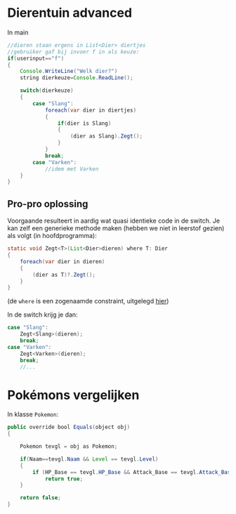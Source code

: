 # Dierentuin advanced

In main

```java
//dieren staan ergens in List<Dier> diertjes
//gebruiker gaf bij invoer f in als keuze:
if(userinput=="f")
{
    Console.WriteLine("Welk dier?")
    string dierkeuze=Console.ReadLine();

    switch(dierkeuze)
    {
        case "Slang":
            foreach(var dier in diertjes)
            {
                if(dier is Slang)
                {
                    (dier as Slang).Zegt();
                }
            }
            break;
        case "Varken":
            //idem met Varken 
    }
}
```

## Pro-pro oplossing

Voorgaande resulteert in aardig wat quasi identieke code in de switch. Je kan zelf een generieke methode maken (hebben we niet in leerstof gezien) als volgt (in hoofdprogramma):

```java
static void Zegt<T>(List<Dier>dieren) where T: Dier
{
    foreach(var dier in dieren)
    {
        (dier as T)?.Zegt();
    }
}
```

(de ``where`` is een zogenaamde constraint, uitgelegd [hier](17_gencols/2_genericclasses_en_constraints.md))

In de switch krijg je dan:

```java
case "Slang":
    Zegt<Slang>(dieren);
    break;
case "Varken":
    Zegt<Varken>(dieren);
    break;
    //...
```

# Pokémons vergelijken

In klasse ``Pokemon``:

```java
public override bool Equals(object obj)
{

    Pokemon tevgl = obj as Pokemon;

    if(Naam==tevgl.Naam && Level == tevgl.Level)
    {
        if (HP_Base == tevgl.HP_Base && Attack_Base == tevgl.Attack_Base && ... )
            return true;
    }

    return false;
}
```